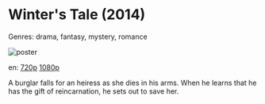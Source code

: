 # Winter's Tale (2014)

Genres: drama, fantasy, mystery, romance

![poster](http://image.tmdb.org/t/p/w500/7svFBuWKSB1CQGHBW43z7x85vfD.jpg)

en:
  [720p](magnet:?xt=urn:btih:4F1C2BBB3A6F73ECAA3C23AA2B1BC58EBFFF56D4&tr=udp://glotorrents.pw:6969/announce&tr=udp://tracker.opentrackr.org:1337/announce&tr=udp://torrent.gresille.org:80/announce&tr=udp://tracker.openbittorrent.com:80&tr=udp://tracker.coppersurfer.tk:6969&tr=udp://tracker.leechers-paradise.org:6969&tr=udp://p4p.arenabg.ch:1337&tr=udp://tracker.internetwarriors.net:1337)
  [1080p](magnet:?xt=urn:btih:410F753A95518D8D4286104AB262CF6194BFBFA1&tr=udp://glotorrents.pw:6969/announce&tr=udp://tracker.opentrackr.org:1337/announce&tr=udp://torrent.gresille.org:80/announce&tr=udp://tracker.openbittorrent.com:80&tr=udp://tracker.coppersurfer.tk:6969&tr=udp://tracker.leechers-paradise.org:6969&tr=udp://p4p.arenabg.ch:1337&tr=udp://tracker.internetwarriors.net:1337)
  


A burglar falls for an heiress as she dies in his arms. When he learns that he has the gift of reincarnation, he sets out to save her.